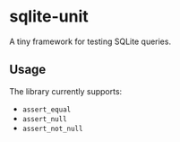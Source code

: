 # sqlite-unit

A tiny framework for testing SQLite queries.

## Usage

The library currently supports:

* `assert_equal`
* `assert_null`
* `assert_not_null`

